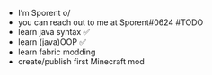 -  I’m Sporent o/
-  you can reach out to me at Sporent#0624
#TODO
-  learn java syntax ✅
-  learn (java)OOP ✅
-  learn fabric modding
-  create/publish first Minecraft mod

